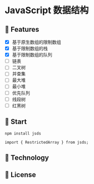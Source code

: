 # JavaScript 数据结构

## :cherry_blossom: Features
- [x] 基于原生数组的限制数组
- [x] 基于限制数组的栈
- [x] 基于限制数组的队列
- [ ] 链表
- [ ] 二叉树
- [ ] 并查集
- [ ] 最大堆
- [ ] 最小堆 
- [ ] 优先队列
- [ ] 线段树
- [ ] 红黑树

## :bouquet: Start

```
npm install jsds

import { RestrictedArray } from jsds;
```

## :hibiscus: Technology
## :rose: License
